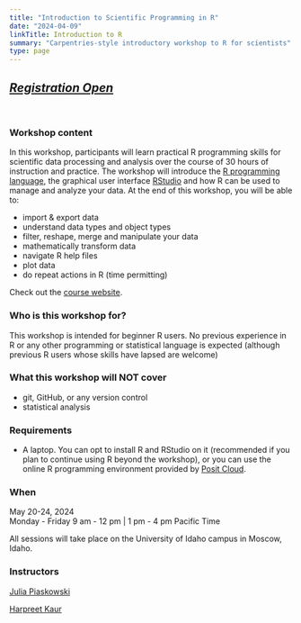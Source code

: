 ```yaml
---
title: "Introduction to Scientific Programming in R"
date: "2024-04-09"
linkTitle: Introduction to R
summary: "Carpentries-style introductory workshop to R for scientists"
type: page
---
```


## *[Registration Open](https://urldefense.com/v3/__https:/forms.office.com/Pages/ResponsePage.aspx?id=Y2u8fpJXGUqyCwS4JgSIU8llQCXr4PVDl9MlRvtGgnZUNU1LWDFNRk1FMUxYOTdRNUhWSlRLOVQ4VS4u__;!!JYXjzlvb!mTlzpsdUE4njw8kE6SP1tyGVJKx6Oc269H7GgAdiJk2zbsAsRZIUJ98b-x0PPxCNLgzerUY-YG6Gx6D53o409hLDno4$)*
 
<br>

### Workshop content

In this workshop, participants will learn practical R programming skills for scientific data processing and analysis over the course of 30 hours of instruction and practice. The workshop will introduce the [R programming language](https://www.r-project.org/), the graphical user interface [RStudio](https://www.rstudio.com/products/rstudio/) and how R can be used to manage and analyze your data. At the end of this workshop, you will be able to:

-   import & export data
-   understand data types and object types
-   filter, reshape, merge and manipulate your data
-   mathematically transform data
-   navigate R help files
-   plot data
-   do repeat actions in R (time permitting)

Check out the [course website](https://idahoagstats.github.io/r-for-ag-scientists/). 


### Who is this workshop for?

This workshop is intended for beginner R users. No previous experience in R or any other programming or statistical language is expected (although previous R users whose skills have lapsed are welcome)

### What this workshop will NOT cover

-   git, GitHub, or any version control
-   statistical analysis

### Requirements

-   A laptop. You can opt to install R and RStudio on it (recommended if you plan to continue using R beyond the workshop), or you can use the online R programming environment provided by [Posit Cloud](https://posit.cloud/).

### When

May 20-24, 2024\
Monday - Friday
9 am - 12 pm | 1 pm - 4 pm Pacific Time

All sessions will take place on the University of Idaho campus in Moscow, Idaho.

### Instructors

[Julia Piaskowski](https://www.uidaho.edu/cals/statistical-programs/people/julia-piaskowski)

[Harpreet Kaur](https://www.uidaho.edu/cals/people/harpreet-kaur)

